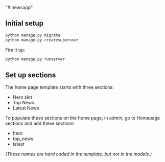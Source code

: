 "# newsapp" 


## Initial setup

```py
python manage.py migrate
python manage.py createsuperuser
```

Fire it up:
```py
python manage.py runserver
```

## Set up sections

The home page template starts with three sections:
- Hero slot
- Top News
- Latest News

To populate these sections on the home page, in admin, go to Homepage sections and add these sections:
- hero
- top_news
- latest

*(These names are hard coded in the template, but not in the models.)*
